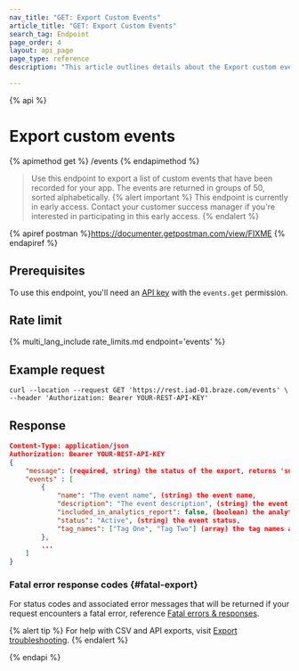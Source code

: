 ```yaml
---
nav_title: "GET: Export Custom Events"
article_title: "GET: Export Custom Events"
search_tag: Endpoint
page_order: 4
layout: api_page
page_type: reference
description: "This article outlines details about the Export custom events Braze endpoint."

---
```

{% api %}
# Export custom events
{% apimethod get %}
/events
{% endapimethod %}

> Use this endpoint to export a list of custom events that have been recorded for your app. The events are returned in groups of 50, sorted alphabetically.
{% alert important %}
This endpoint is currently in early access. Contact your customer success manager if you're interested in participating in this early access.
{% endalert %}

{% apiref postman %}https://documenter.getpostman.com/view/FIXME {% endapiref %}

## Prerequisites

To use this endpoint, you'll need an [API key]({{site.baseurl}}/api/basics#rest-api-key/) with the `events.get` permission.

## Rate limit

{% multi_lang_include rate_limits.md endpoint='events' %}

## Example request
```
curl --location --request GET 'https://rest.iad-01.braze.com/events' \
--header 'Authorization: Bearer YOUR-REST-API-KEY'
```

## Response

```json
Content-Type: application/json
Authorization: Bearer YOUR-REST-API-KEY
{
    "message": (required, string) the status of the export, returns 'success' when completed without errors,
    "events" : [
        {
            "name": "The event name", (string) the event name,
            "description": "The event description", (string) the event description,
            "included_in_analytics_report": false, (boolean) the analytics report inclusion,
            "status": "Active", (string) the event status,
            "tag_names": ["Tag One", "Tag Two"] (array) the tag names associated with the event formatted as strings,
        },
        ...
    ]
}
```

### Fatal error response codes {#fatal-export}

For status codes and associated error messages that will be returned if your request encounters a fatal error, reference [Fatal errors & responses]({{site.baseurl}}/api/errors/#fatal-errors).

{% alert tip %}
For help with CSV and API exports, visit [Export troubleshooting]({{site.baseurl}}/user_guide/data_and_analytics/export_braze_data/export_troubleshooting/).
{% endalert %}

{% endapi %}
